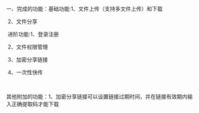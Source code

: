 一、完成的功能：基础功能:1、文件上传（支持多文件上传）和下载

​                                                2、文件分享

​                                进阶功能:1、登录注册

​                                                 2、文件权限管理

​                                                 3、加密分享链接

​                                                 4、一次性快传

​                                                         

其他附加的功能：1、加密分享链接可以设置链接过期时间，并在链接有效期内输入正确提取码才能下载

​                               

